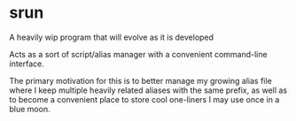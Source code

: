 # srun

A heavily wip program that will evolve as it is developed

Acts as a sort of script/alias manager with a convenient command-line interface.

The primary motivation for this is to better manage my growing alias file where
I keep multiple heavily related aliases with the same prefix, as well as to
become a convenient place to store cool one-liners I may use once in a blue
moon.

